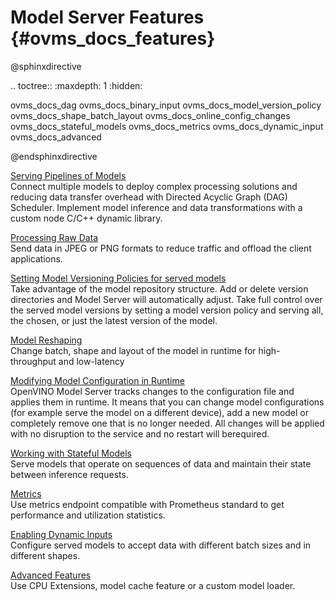# Model Server Features {#ovms_docs_features}

@sphinxdirective

.. toctree::
   :maxdepth: 1
   :hidden:

   ovms_docs_dag
   ovms_docs_binary_input
   ovms_docs_model_version_policy
   ovms_docs_shape_batch_layout
   ovms_docs_online_config_changes
   ovms_docs_stateful_models
   ovms_docs_metrics
   ovms_docs_dynamic_input
   ovms_docs_advanced

@endsphinxdirective

[Serving Pipelines of Models](dag_scheduler.md)\
Connect multiple models to deploy complex processing solutions and reducing data transfer overhead with Directed Acyclic Graph (DAG) Scheduler. 
Implement model inference and data transformations with a custom node C/C++ dynamic library.

[Processing Raw Data](binary_input.md)\
Send data in JPEG or PNG formats to reduce traffic and offload the client applications.


[Setting Model Versioning Policies for served models](model_version_policy.md)\
Take advantage of the model repository structure. Add or delete version directories and Model Server will automatically adjust. 
Take full control over the served model versions by setting a model version policy and serving all, the chosen, or just the latest version of the model.

[Model Reshaping](shape_batch_size_and_layout.md)\
Change batch, shape and layout of the model in runtime for high-throughput and low-latency


[Modifying Model Configuration in Runtime](online_config_changes.md)\
OpenVINO Model Server tracks changes to the configuration file and applies them in runtime. It means that you can change model configurations 
(for example serve the model on a different device), add a new model or completely remove one that is no longer needed. All changes will be applied with no 
disruption to the service and no restart will berequired.

[Working with Stateful Models](stateful_models.md)\
Serve models that operate on sequences of data and maintain their state between inference requests.

[Metrics](metrics.md)\
Use metrics endpoint compatible with Prometheus standard to get performance and utilization statistics.

[Enabling Dynamic Inputs](dynamic_input.md)\
Configure served models to accept data with different batch sizes and in different shapes.

[Advanced Features](advanced_topics.md)\
Use CPU Extensions, model cache feature or a custom model loader.
